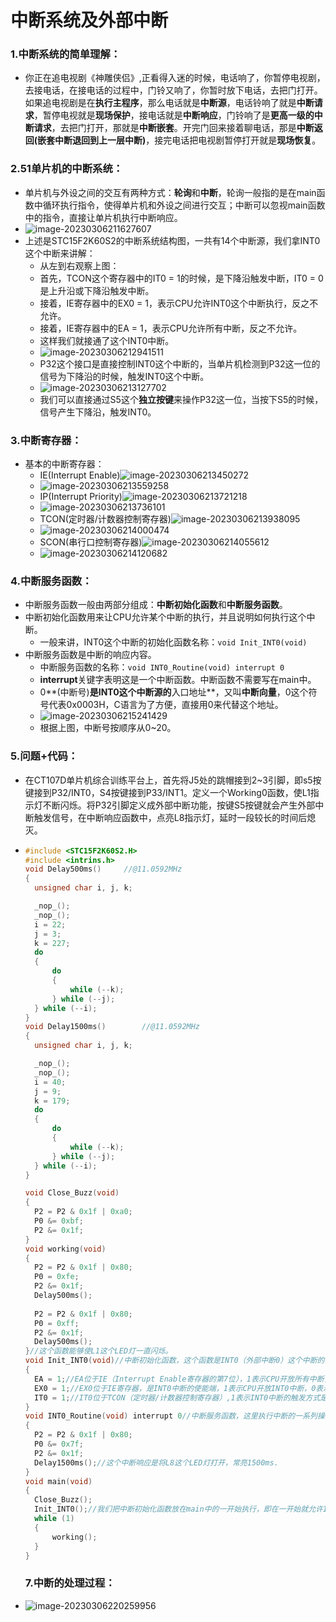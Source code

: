 # 中断系统及外部中断
### 1.中断系统的简单理解：

- 你正在追电视剧《神雕侠侣》,正看得入迷的时候，电话响了，你暂停电视剧，去接电话，在接电话的过程中，门铃又响了，你暂时放下电话，去把门打开。如果追电视剧是在**执行主程序**，那么电话就是**中断源**，电话铃响了就是**中断请求**，暂停电视就是**现场保护**，接电话就是**中断响应**，门铃响了是**更高一级的中断请求**，去把门打开，那就是**中断嵌套**。开完门回来接着聊电话，那是**中断返回(嵌套中断退回到上一层中断)**，接完电话把电视剧暂停打开就是**现场恢复**。

### 2.51单片机的中断系统：

- 单片机与外设之间的交互有两种方式：**轮询**和**中断**，轮询一般指的是在main函数中循环执行指令，使得单片机和外设之间进行交互；中断可以忽视main函数中的指令，直接让单片机执行中断响应。
- ![image-20230306211627607](https://nickaljy-pictures.oss-cn-hangzhou.aliyuncs.com/image-20230306211627607.png)
- 上述是STC15F2K60S2的中断系统结构图，一共有14个中断源，我们拿INT0这个中断来讲解：
  - 从左到右观察上图：
  - 首先，TCON这个寄存器中的IT0 = 1的时候，是下降沿触发中断，IT0 = 0是上升沿或下降沿触发中断。
  - 接着，IE寄存器中的EX0 = 1，表示CPU允许INT0这个中断执行，反之不允许。
  - 接着，IE寄存器中的EA = 1，表示CPU允许所有中断，反之不允许。
  - 这样我们就接通了这个INT0中断。
  - ![image-20230306212941511](https://nickaljy-pictures.oss-cn-hangzhou.aliyuncs.com/image-20230306212941511.png)
  - P32这个接口是直接控制INT0这个中断的，当单片机检测到P32这一位的信号为下降沿的时候，触发INT0这个中断。
  - ![image-20230306213127702](https://nickaljy-pictures.oss-cn-hangzhou.aliyuncs.com/image-20230306213127702.png)
  - 我们可以直接通过S5这个**独立按键**来操作P32这一位，当按下S5的时候，信号产生下降沿，触发INT0。


### 3.中断寄存器：

- 基本的中断寄存器：
  - IE(Interrupt Enable)![image-20230306213450272](https://nickaljy-pictures.oss-cn-hangzhou.aliyuncs.com/image-20230306213450272.png)
  - ![image-20230306213559258](https://nickaljy-pictures.oss-cn-hangzhou.aliyuncs.com/image-20230306213559258.png)
  - IP(Interrupt Priority)![image-20230306213721218](https://nickaljy-pictures.oss-cn-hangzhou.aliyuncs.com/image-20230306213721218.png)
  - ![image-20230306213736101](https://nickaljy-pictures.oss-cn-hangzhou.aliyuncs.com/image-20230306213736101.png)
  - TCON(定时器/计数器控制寄存器)![image-20230306213938095](https://nickaljy-pictures.oss-cn-hangzhou.aliyuncs.com/image-20230306213938095.png)
  - ![image-20230306214000474](https://nickaljy-pictures.oss-cn-hangzhou.aliyuncs.com/image-20230306214000474.png)
  - SCON(串行口控制寄存器)![image-20230306214055612](https://nickaljy-pictures.oss-cn-hangzhou.aliyuncs.com/image-20230306214055612.png)
  - ![image-20230306214120682](https://nickaljy-pictures.oss-cn-hangzhou.aliyuncs.com/image-20230306214120682.png)

### 4.中断服务函数：

- 中断服务函数一般由两部分组成：**中断初始化函数**和**中断服务函数**。
- 中断初始化函数用来让CPU允许某个中断的执行，并且说明如何执行这个中断。
  - 一般来讲，INT0这个中断的初始化函数名称：``void Init_INT0(void)``
- 中断服务函数是中断的响应内容。
  - 中断服务函数的名称：``void INT0_Routine(void) interrupt 0``
  - **interrupt**关键字表明这是一个中断函数。中断函数不需要写在main中。
  - 0**(中断号)**是INT0这个中断源的**入口地址**，又叫**中断向量**，0这个符号代表0x0003H，C语言为了方便，直接用0来代替这个地址。
  - ![image-20230306215241429](https://nickaljy-pictures.oss-cn-hangzhou.aliyuncs.com/image-20230306215241429.png)
  - 根据上图，中断号按顺序从0~20。

### 5.问题+代码：

- 在CT107D单片机综合训练平台上，首先将J5处的跳帽接到2~3引脚，即s5按键接到P32/INT0，S4按键接到P33/INT1。定义一个Working0函数，使L1指示灯不断闪烁。将P32引脚定义成外部中断功能，按键S5按键就会产生外部中断触发信号，在中断响应函数中，点亮L8指示灯，延时一段较长的时间后熄灭。

- ```c
  #include <STC15F2K60S2.H>
  #include <intrins.h>
  void Delay500ms()		//@11.0592MHz
  {
  	unsigned char i, j, k;
  
  	_nop_();
  	_nop_();
  	i = 22;
  	j = 3;
  	k = 227;
  	do
  	{
  		do
  		{
  			while (--k);
  		} while (--j);
  	} while (--i);
  }
  void Delay1500ms()		//@11.0592MHz
  {
  	unsigned char i, j, k;
  
  	_nop_();
  	_nop_();
  	i = 40;
  	j = 9;
  	k = 179;
  	do
  	{
  		do
  		{
  			while (--k);
  		} while (--j);
  	} while (--i);
  }
  
  void Close_Buzz(void)
  {
  	P2 = P2 & 0x1f | 0xa0;
  	P0 &= 0xbf;
  	P2 &= 0x1f;
  }
  void working(void)
  {
  	P2 = P2 & 0x1f | 0x80;
  	P0 = 0xfe;
  	P2 &= 0x1f;
  	Delay500ms();
  	
  	P2 = P2 & 0x1f | 0x80;
  	P0 = 0xff;
  	P2 &= 0x1f;
  	Delay500ms();
  }//这个函数能够使L1这个LED灯一直闪烁。
  void Init_INT0(void)//中断初始化函数，这个函数是INT0（外部中断0）这个中断的初始化。
  {
  	EA = 1;//EA位于IE（Interrupt Enable寄存器的第7位），1表示CPU开放所有中断，0表示CPU拒绝所有中断请求。
  	EX0 = 1;//EX0位于IE寄存器，是INT0中断的使能端，1表示CPU开放INT0中断，0表示CPU拒绝INT0中断请求。
  	IT0 = 1;//IT0位于TCON（定时器/计数器控制寄存器）,1表示INT0中断的触发方式是下降沿触发，0表示INT0中断的触发方式是上升沿或下降沿触发。
  }
  void INT0_Routine(void) interrupt 0//中断服务函数，这里执行中断的一系列操作，即中断响应。
  {
  	P2 = P2 & 0x1f | 0x80;
  	P0 &= 0x7f;
  	P2 &= 0x1f;
  	Delay1500ms();//这个中断响应是将L8这个LED灯打开，常亮1500ms.
  }
  void main(void)
  {
  	Close_Buzz();
  	Init_INT0();//我们把中断初始化函数放在main中的一开始执行，即在一开始就允许INT0中断的执行。
  	while (1)
  	{
  		working();
  	}
  }
  ```

  ### 7.中断的处理过程：

- ![image-20230306220259956](https://nickaljy-pictures.oss-cn-hangzhou.aliyuncs.com/image-20230306220259956.png)